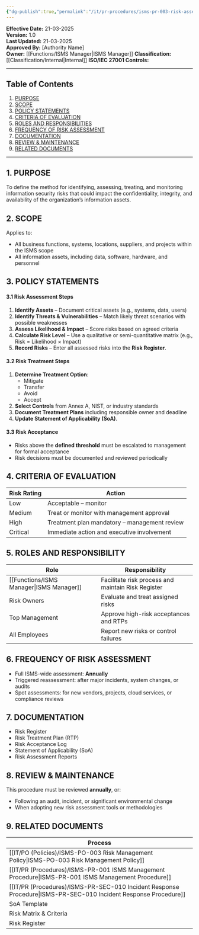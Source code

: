 ```yaml
---
{"dg-publish":true,"permalink":"/it/pr-procedures/isms-pr-003-risk-assesment-and-treatment-procedure/","noteIcon":"lightbulb"}
---
```


**Effective Date:** 21-03-2025  
**Version:** 1.0  
**Last Updated:** 21-03-2025  
**Approved By:** [Authority Name]  
**Owner:** [[Functions/ISMS Manager\|ISMS Manager]]
**Classification:** [[Classification/Internal\|Internal]]
**ISO/IEC 27001 Controls:** 

---
## **Table of Contents**  
1. [PURPOSE](#purpose)  
2. [SCOPE](#scope)  
3. [POLICY STATEMENTS](#policy-statements)  
4. [CRITERIA OF EVALUATION](#critieria-of-evaluation)  
5. [ROLES AND RESPONSIBILITIES](#roles-and-responsibilities)  
6. [FREQUENCY OF RISK ASSESSMENT](#responsibilities)  
7. [DOCUMENTATION](#documentation)  
8. [REVIEW & MAINTENANCE](#review-maintenance) 
9. [RELATED DOCUMENTS](#related-documents)

---
## **1. PURPOSE**  
To define the method for identifying, assessing, treating, and monitoring information security risks that could impact the confidentiality, integrity, and availability of the organization’s information assets.
## **2. SCOPE**
Applies to:
- All business functions, systems, locations, suppliers, and projects within the ISMS scope
- All information assets, including data, software, hardware, and personnel

## **3. POLICY STATEMENTS** 
 
 #### 3.1 Risk Assessment Steps
1. **Identify Assets** – Document critical assets (e.g., systems, data, users)
2. **Identify Threats & Vulnerabilities** – Match likely threat scenarios with possible weaknesses
3. **Assess Likelihood & Impact** – Score risks based on agreed criteria
4. **Calculate Risk Level** – Use a qualitative or semi-quantitative matrix (e.g., Risk = Likelihood × Impact)
5. **Record Risks** – Enter all assessed risks into the **Risk Register**.
#### 3.2 Risk Treatment Steps
1. **Determine Treatment Option**:
    - Mitigate
    - Transfer
    - Avoid
    - Accept
2. **Select Controls** from Annex A, NIST, or industry standards
3. **Document Treatment Plans** including responsible owner and deadline
4. **Update Statement of Applicability (SoA)**.
#### 3.3 Risk Acceptance
- Risks above the **defined threshold** must be escalated to management for formal acceptance
- Risk decisions must be documented and reviewed periodically
## **4. CRITERIA OF EVALUATION**

| Risk Rating | Action                                       |
| ----------- | -------------------------------------------- |
| Low         | Acceptable – monitor                         |
| Medium      | Treat or monitor with management approval    |
| High        | Treatment plan mandatory – management review |
| Critical    | Immediate action and executive involvement   |
## **5. ROLES AND RESPONSIBILITY**

| Role             | Responsibility                                     |
| ---------------- | -------------------------------------------------- |
| [[Functions/ISMS Manager\|ISMS Manager]] | Facilitate risk process and maintain Risk Register |
| Risk Owners      | Evaluate and treat assigned risks                  |
| Top Management   | Approve high-risk acceptances and RTPs             |
| All Employees    | Report new risks or control failures               |
## **6. FREQUENCY OF RISK ASSESSMENT**
- Full ISMS-wide assessment: **Annually**
- Triggered reassessment: after major incidents, system changes, or audits
- Spot assessments: for new vendors, projects, cloud services, or compliance reviews
## **7. DOCUMENTATION**
- Risk Register
- Risk Treatment Plan (RTP)
- Risk Acceptance Log
- Statement of Applicability (SoA)
- Risk Assessment Reports
## **8. REVIEW & MAINTENANCE**
This procedure must be reviewed **annually**, or:
- Following an audit, incident, or significant environmental change
- When adopting new risk assessment tools or methodologies
## **9. RELATED DOCUMENTS**

| Process                                         |
| ----------------------------------------------- |
| [[IT/PO (Policies)/ISMS-PO-003 Risk Management Policy\|ISMS-PO-003 Risk Management Policy]]          |
| [[IT/PR (Procedures)/ISMS-PR-001 ISMS Management Procedure\|ISMS-PR-001 ISMS Management Procedure]]        |
| [[IT/PR (Procedures)/ISMS-PR-SEC-010 Incident Response Procedure\|ISMS-PR-SEC-010 Incident Response Procedure]] |
| SoA Template                                    |
| Risk Matrix & Criteria                          |
| Risk Register                                   |








